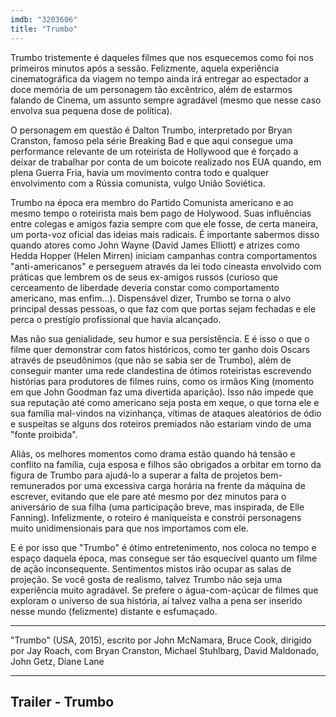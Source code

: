 ```yaml
---
imdb: "3203606"
title: "Trumbo"
---
```

Trumbo tristemente é daqueles filmes que nos esquecemos como foi nos primeiros minutos após a sessão. Felizmente, aquela experiência cinematográfica da viagem no tempo ainda irá entregar ao espectador a doce memória de um personagem tão excêntrico, além de estarmos falando de Cinema, um assunto sempre agradável (mesmo que nesse caso envolva sua pequena dose de política).

O personagem em questão é Dalton Trumbo, interpretado por Bryan Cranston, famoso pela série Breaking Bad e que aqui consegue uma performance relevante de um roteirista de Hollywood que é forçado a deixar de trabalhar por conta de um boicote realizado nos EUA quando, em plena Guerra Fria, havia um movimento contra todo e qualquer envolvimento com a Rússia comunista, vulgo União Soviética.

Trumbo na época era membro do Partido Comunista americano e ao mesmo tempo o roteirista mais bem pago de Holywood. Suas influências entre colegas e amigos fazia sempre com que ele fosse, de certa maneira, um porta-voz oficial das ideias mais radicais. É importante sabermos disso quando atores como John Wayne (David James Elliott) e atrizes como Hedda Hopper (Helen Mirren) iniciam campanhas contra comportamentos "anti-americanos" e perseguem através da lei todo cineasta envolvido com práticas que lembrem os de seus ex-amigos russos (curioso que cerceamento de liberdade deveria constar como comportamento americano, mas enfim...). Dispensável dizer, Trumbo se torna o alvo principal dessas pessoas, o que faz com que portas sejam fechadas e ele perca o prestígio profissional que havia alcançado.

Mas não sua genialidade, seu humor e sua persistência. E é isso o que o filme quer demonstrar com fatos históricos, como ter ganho dois Oscars através de pseudônimos (que não se sabia ser de Trumbo), além de conseguir manter uma rede clandestina de ótimos roteiristas escrevendo histórias para produtores de filmes ruins, como os irmãos King (momento em que John Goodman faz uma divertida aparição). Isso não impede que sua reputação até como americano seja posta em xeque, o que torna ele e sua família mal-vindos na vizinhança, vítimas de ataques aleatórios de ódio e suspeitas se alguns dos roteiros premiados não estariam vindo de uma "fonte proibida".

Aliás, os melhores momentos como drama estão quando há tensão e conflito na família, cuja esposa e filhos são obrigados a orbitar em torno da figura de Trumbo para ajudá-lo a superar a falta de projetos bem-remunerados por uma excessiva carga horária na frente da máquina de escrever, evitando que ele pare até mesmo por dez minutos para o aniversário de sua filha (uma participação breve, mas inspirada, de Elle Fanning). Infelizmente, o roteiro é maniqueísta e constrói personagens muito unidimensionais para que nos importamos com ele.

E é por isso que "Trumbo" é ótimo entretenimento, nos coloca no tempo e espaço daquela época, mas consegue ser tão esquecível quanto um filme de ação inconsequente. Sentimentos mistos irão ocupar as salas de projeção. Se você gosta de realismo, talvez Trumbo não seja uma experiência muito agradável. Se prefere o água-com-açúcar de filmes que exploram o universo de sua história, aí talvez valha a pena ser inserido nesse mundo (felizmente) distante e esfumaçado.

<hr>"Trumbo" (USA, 2015), escrito por John McNamara, Bruce Cook, dirigido por Jay Roach, com Bryan Cranston, Michael Stuhlbarg, David Maldonado, John Getz, Diane Lane<hr>

<h2>Trailer - Trumbo<h2>
